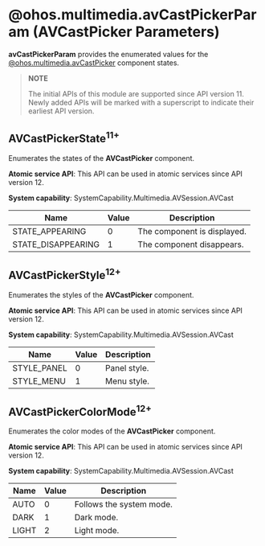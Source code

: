 # @ohos.multimedia.avCastPickerParam (AVCastPicker Parameters)

**avCastPickerParam** provides the enumerated values for the [@ohos.multimedia.avCastPicker](ohos-multimedia-avcastpicker.md) component states.

> **NOTE**
>
> The initial APIs of this module are supported since API version 11. Newly added APIs will be marked with a superscript to indicate their earliest API version.

## AVCastPickerState<sup>11+</sup>

Enumerates the states of the **AVCastPicker** component.

**Atomic service API**: This API can be used in atomic services since API version 12.

**System capability**: SystemCapability.Multimedia.AVSession.AVCast

| Name                       | Value  | Description        |
| --------------------------- | ---- | ----------- |
| STATE_APPEARING    | 0    | The component is displayed.|
| STATE_DISAPPEARING    | 1    | The component disappears.|

## AVCastPickerStyle<sup>12+</sup>

Enumerates the styles of the **AVCastPicker** component.

**Atomic service API**: This API can be used in atomic services since API version 12.

**System capability**: SystemCapability.Multimedia.AVSession.AVCast

| Name                       | Value  | Description        |
| --------------------------- | ---- | ----------- |
| STYLE_PANEL    | 0    | Panel style.|
| STYLE_MENU    | 1    | Menu style.|

## AVCastPickerColorMode<sup>12+</sup>

Enumerates the color modes of the **AVCastPicker** component.

**Atomic service API**: This API can be used in atomic services since API version 12.

**System capability**: SystemCapability.Multimedia.AVSession.AVCast

| Name                       | Value  | Description        |
| --------------------------- | ---- | ----------- |
| AUTO    | 0    | Follows the system mode.|
| DARK    | 1    | Dark mode.|
| LIGHT    | 2    | Light mode.|
